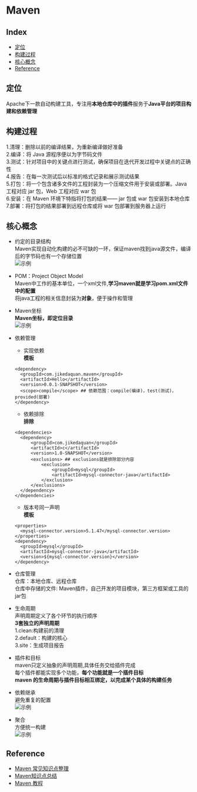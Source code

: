 Maven
===

Index
---
- [定位](#定位)
- [构建过程](#构建过程)
- [核心概念](#核心概念)
- [Reference](#Reference)

## 定位
Apache下一款自动构建工具，专注用**本地仓库中的插件**服务于**Java平台的项目构建和依赖管理**<br/>


## 构建过程
1.清理：删除以前的编译结果，为重新编译做好准备<br/>
2.编译：将 Java 源程序便以为字节码文件<br/>
3.测试：针对项目中的关键点进行测试，确保项目在迭代开发过程中关键点的正确性<br/>
4.报告：在每一次测试后以标准的格式记录和展示测试结果<br/>
5.打包：将一个包含诸多文件的工程封装为一个压缩文件用于安装或部署。Java 工程对应 jar 包，Web 工程对应 war 包<br/>
6.安装：在 Maven 环境下特指将打包的结果—— jar 包或 war 包安装到本地仓库<br/>
7.部署：将打包的结果部署到远程仓库或将 war 包部署到服务器上运行<br/>

## 核心概念
- 约定的目录结构<br/>
Maven实现自动化构建的必不可缺的一环，保证maven找到java源文件，编译后的字节码也有一个存储位置<br/>
![示例](../图片/maven管理项目的目录结构.png)
- POM：Project Object Model<br/>
Maven中工作的基本单位，一个xml文件,**学习maven就是学习pom.xml文件中的配置**<br/>
将java工程的相关信息封装为**对象**，便于操作和管理<br/>

- Maven坐标<br/>
**Maven坐标，即定位目录**<br/>
![示例](../图片/Maven坐标.png)
- 依赖管理<br/>
  - 实现依赖<br/>
  **模板**<br/>
  ```
  <dependency>
    <groupId>com.jikedaquan.maven</groupId>
    <artifactId>Hello</artifactId>
    <version>0.0.1-SNAPSHOT</version>
    <scope>compile</scope> ## 依赖范围：compile(编译)，test(测试)，provided(部署)
  </dependency>
  ```
  - 依赖排除<br/>
  **排除**
  ```
  <dependencies>
    <dependency>
        <groupId>com.jikedaquan</groupId>
        <artifactId>c</artifactId>
        <version>1.0-SNAPSHOT</version>
        <exclusions> ## exclusions就是排除部分内容
            <exclusion>
                <groupId>mysql</groupId>
                <artifactId>mysql-connector-java</artifactId>
            </exclusion>
        </exclusions>
    </dependency>
  </dependencies>
  ```
  - 版本号同一声明<br/>
  **模板**<br/>
  ```
  <properties>
    <mysql-connector.version>5.1.47</mysql-connector.version>
  </properties>
  <dependency>
    <groupId>mysql</groupId>
    <artifactId>mysql-connector-java</artifactId>
    <version>${mysql-connector.version}</version>
  </dependency>
  ```
- 仓库管理<br/>
仓库：本地仓库、远程仓库<br/>
仓库中存储的文件: Maven插件，自己开发的项目模块，第三方框架或工具的jar包
- 生命周期<br/>
声明周期定义了各个环节的执行顺序<br/>
**3套独立的声明周期**<br/>
1.clean:构建前的清理<br/>
2.default：构建的核心<br/>
3.site：生成项目报告<br/>
- 插件和目标<br/>
maven只定义抽象的声明周期,具体任务交给插件完成<br/>
每个插件都能实现多个功能，**每个功能就是一个插件目标**<br/>
**maven 的生命周期与插件目标相互绑定，以完成某个具体的构建任务**
- 依赖继承<br/>
避免重复的配置<br/>
![示例](../图片/Maven依赖继承.png)
- 聚合<br/>
方便统一构建<br/>
![示例](../图片/批量maven工程安装_清理.png)

## Reference
- [Maven 常见知识点整理](https://www.jianshu.com/p/2ffad8918b09)
- [Maven知识点总结](https://cloud.tencent.com/developer/article/1401694)
- [Maven 教程](https://www.runoob.com/maven/maven-tutorial.html)
